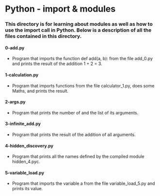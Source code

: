 # Python - import & modules
### This directory is for learning about modules as well as how to use the import call in Python. Below is a description of all the files contained in this directory.

#### 0-add.py
* Program that imports the function def add(a, b): from the file add_0.py and prints the result of the addition 1 + 2 = 3.

#### 1-calculation.py
* Program that imports functions from the file calculator_1.py, does some Maths, and prints the result.

#### 2-args.py
* Program that prints the number of and the list of its arguments.

#### 3-infinite_add.py
* Program that prints the result of the addition of all arguments.

#### 4-hidden_discovery.py
* Program that prints all the names defined by the compiled module hidden_4.pyc.

#### 5-variable_load.py
* Program that imports the variable a from the file variable_load_5.py and prints its value.
